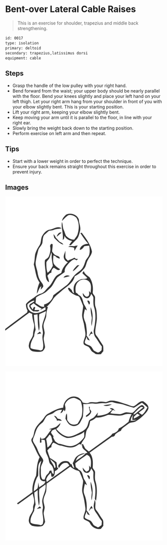 # Bent-over Lateral Cable Raises
> This is an exercise for shoulder, trapezius and middle back strengthening.

``` 
id: 0017 
type: isolation 
primary: deltoid 
secondary: trapezius,latissimus dorsi 
equipment: cable 
``` 

## Steps

 - Grasp the handle of the low pulley with your right hand.
 - Bend forward from the waist; your upper body should be nearly parallel with the floor. Bend your knees slightly and place your left hand on your left thigh. Let your right arm hang from your shoulder in front of you with your elbow slightly bent. This is your starting position.
 - Lift your right arm, keeping your elbow slightly bent.
 - Keep moving your arm until it is parallel to the floor, in line with your right ear.
 - Slowly bring the weight back down to the starting position.
 - Perform exercise on left arm and then repeat.

## Tips

 - Start with a lower weight in order to perfect the technique.
 - Ensure your back remains straight throughout this exercise in order to prevent injury.

## Images

![](./../svg/0017-relaxation.svg)

![](./../svg/0017-tension.svg)
